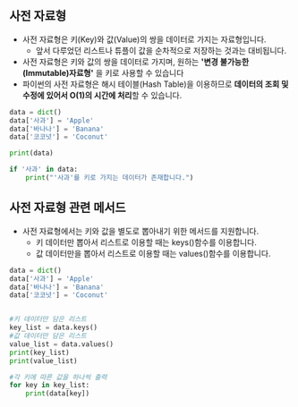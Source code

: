 ## 사전 자료형
- 사전 자료형은 키(Key)와 값(Value)의 쌍을 데이터로 가지는 자료형입니다.
  - 앞서 다루었던 리스트나 튜플이 값을 순차적으로 저장하는 것과는 대비됩니다.
- 사전 자료형은 키와 값의 쌍을 데이터로 가지며, 원하는 **'변경 불가능한(Immutable)자료형'** 을 키로 사용할 수 있습니다
- 파이썬의 사전 자료형은 해시 테이블(Hash Table)을 이용하므로 **데이터의 조회 및 수정에 있어서 O(1)의 시간에 처리**할 수 있습니다.
```python
data = dict()
data['사과'] = 'Apple'
data['바나나'] = 'Banana'
data['코코넛'] = 'Coconut'

print(data)

if '사과' in data:
    print("'사과'를 키로 가지는 데이터가 존재합니다.")
```
## 사전 자료형 관련 메서드
- 사전 자료형에서는 키와 값을 별도로 뽑아내기 위한 메서드를 지원합니다.
  - 키 데이터만 뽑아서 리스트로 이용할 때는 keys()함수를 이용합니다.
  - 값 데이터만을 뽑아서 리스트로 이용할 때는 values()함수를 이용합니다. 
```python
data = dict()
data['사과'] = 'Apple'
data['바나나'] = 'Banana'
data['코코넛'] = 'Coconut'


#키 데이터만 담은 리스트
key_list = data.keys()
#값 데이터만 담은 리스트
value_list = data.values()
print(key_list)
print(value_list)

#각 키에 따른 값을 하나씩 출력
for key in key_list:
    print(data[key])
```
